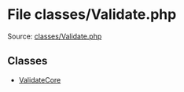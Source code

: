 File classes/Validate.php
=========

Source: [classes/Validate.php](https://github.com/PrestaShop/PrestaShop/blob/1.5.1.0/classes/Validate.php)


Classes
-------

* [ValidateCore](class.ValidateCore.md)

